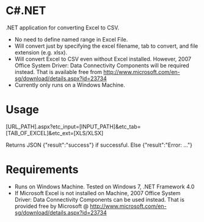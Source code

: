 C#.NET
======
.NET application for converting Excel to CSV.
* No need to define named range in Excel File. 
* Will convert just by specifying the excel filename, tab to convert, and file extension (e.g. xlsx).
* Will convert Excel to CSV even without Excel installed. 
  However, 2007 Office System Driver: Data Connectivity Components will be required instead. That is available free from http://www.microsoft.com/en-sg/download/details.aspx?id=23734
* Currently only runs on a Windows Machine. 



Usage
=====
[URL_PATH].aspx?etc_input=[INPUT_PATH]&etc_tab=[TAB_OF_EXCEL]&etc_ext=[XLS/XLSX]

Returns JSON {"result":"success"} if successful. Else {"result":"Error: ..."}



Requirements
============
* Runs on Windows Machine. Tested on Windows 7, .NET Framework 4.0
* If Microsoft Excel is not installed on Machine, 2007 Office System Driver: Data Connectivity Components can be used instead. 
  That is provided free by Microsoft @ http://www.microsoft.com/en-sg/download/details.aspx?id=23734
